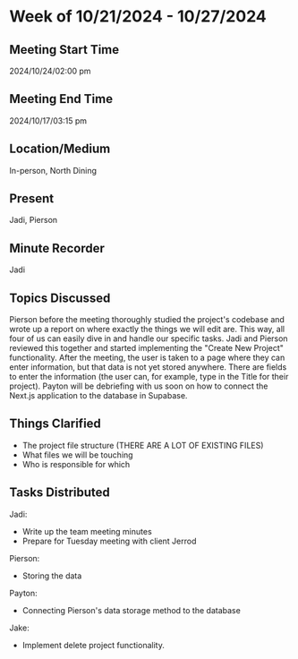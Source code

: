 # Week of 10/21/2024 - 10/27/2024
## Meeting Start Time

2024/10/24/02:00 pm
## Meeting End Time

2024/10/17/03:15 pm
## Location/Medium
In-person, North Dining
## Present

Jadi, Pierson
## Minute Recorder

Jadi
## Topics Discussed
Pierson before the meeting thoroughly studied the project's codebase and wrote up a report on where exactly the things we will edit are. This way, all four of us can easily dive in and handle our specific tasks.
Jadi and Pierson reviewed this together and started implementing the "Create New Project" functionality. After the meeting, the user is taken to a page where they can enter information, but that data is not yet stored anywhere.
There are fields to enter the information (the user can, for example, type in the Title for their project). Payton will be debriefing with us soon on how to connect the Next.js application to the database in Supabase. 

## Things Clarified
- The project file structure (THERE ARE A LOT OF EXISTING FILES)
- What files we will be touching
- Who is responsible for which


## Tasks Distributed

Jadi:
- Write up the team meeting minutes
- Prepare for Tuesday meeting with client Jerrod

Pierson:
- Storing the data 

Payton:
- Connecting Pierson's data storage method to the database

Jake:
- Implement delete project functionality.
